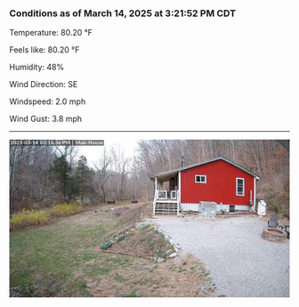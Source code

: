 ### Conditions as of March 14, 2025 at 3:21:52 PM CDT 

Temperature: 80.20 &deg;F

Feels like: 80.20 &deg;F

Humidity: 48%

Wind Direction: SE

Windspeed: 2.0 mph

Wind Gust: 3.8 mph

---

<img src="./images/latest.jpeg"/>

